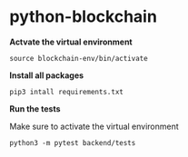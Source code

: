 # python-blockchain

**Actvate the virtual environment**

```
source blockchain-env/bin/activate
```

**Install all packages**

```
pip3 intall requirements.txt
```

**Run the tests**

Make sure to activate the virtual environment

```
python3 -m pytest backend/tests
```
